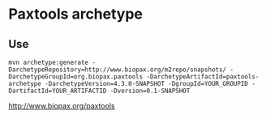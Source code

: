 # Paxtools archetype #

## Use ##

    mvn archetype:generate -DarchetypeRepository=http://www.biopax.org/m2repo/snapshots/ -DarchetypeGroupId=org.biopax.paxtools -DarchetypeArtifactId=paxtools-archetype -DarchetypeVersion=4.3.0-SNAPSHOT -DgroupId=YOUR_GROUPID -DartifactId=YOUR_ARTIFACTID -Dversion=0.1-SNAPSHOT

http://www.biopax.org/paxtools

